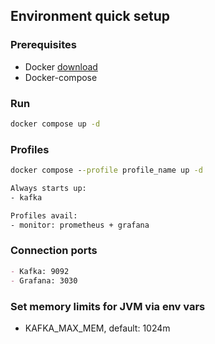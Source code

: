 ## Environment quick setup
### Prerequisites
* Docker [download](https://www.docker.com/get-started/)
* Docker-compose

### Run
```cmd
docker compose up -d
```

### Profiles
```cmd
docker compose --profile profile_name up -d

Always starts up:
- kafka

Profiles avail:
- monitor: prometheus + grafana
```

### Connection ports
```md
- Kafka: 9092
- Grafana: 3030
```

### Set memory limits for JVM via env vars
- KAFKA_MAX_MEM, default: 1024m
